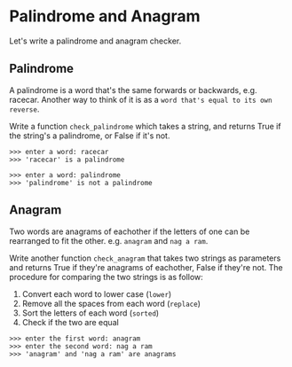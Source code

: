 # Palindrome and Anagram

Let's write a palindrome and anagram checker.

## Palindrome

A palindrome is a word that's the same forwards or backwards, e.g. racecar. Another way to think of it is as a `word that's equal to its own reverse`.


Write a function `check_palindrome` which takes a string, and returns True if the string's a palindrome, or False if it's not.

```
>>> enter a word: racecar
>>> 'racecar' is a palindrome

>>> enter a word: palindrome
>>> 'palindrome' is not a palindrome
```

## Anagram

Two words are anagrams of eachother if the letters of one can be rearranged to fit the other. e.g. `anagram` and `nag a ram`.

Write another function `check_anagram` that takes two strings as parameters and returns True if they're anagrams of eachother, False if they're not. The procedure for comparing the two strings is as follow:

1. Convert each word to lower case (`lower`)
2. Remove all the spaces from each word (`replace`)
3. Sort the letters of each word (`sorted`)
4. Check if the two are equal

```
>>> enter the first word: anagram
>>> enter the second word: nag a ram
>>> 'anagram' and 'nag a ram' are anagrams
```

